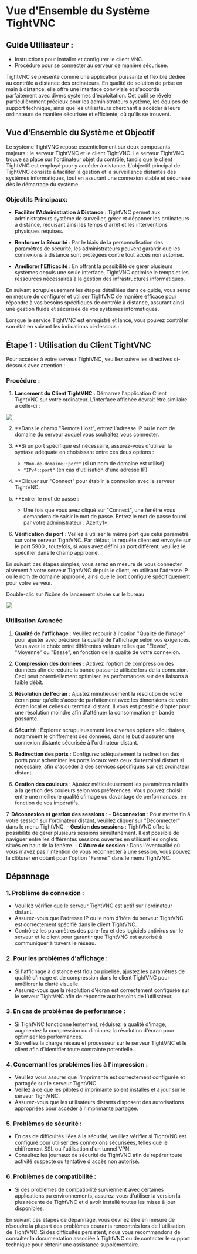 # Vue d'Ensemble du Système TightVNC

## Guide Utilisateur :

- Instructions pour installer et configurer le client VNC.
- Procédure pour se connecter au serveur de manière sécurisée.

TightVNC se présente comme une application puissante et flexible dédiée au contrôle à distance des ordinateurs. En qualité de solution de prise en main à distance, elle offre une interface conviviale et s'accorde parfaitement avec divers systèmes d'exploitation. Cet outil se révèle particulièrement précieux pour les administrateurs système, les équipes de support technique, ainsi que les utilisateurs cherchant à accéder à leurs ordinateurs de manière sécurisée et efficiente, où qu'ils se trouvent.

## Vue d'Ensemble du Système et Objectif 

Le système TightVNC repose essentiellement sur deux composants majeurs : le serveur TightVNC et le client TightVNC. Le serveur TightVNC trouve sa place sur l'ordinateur objet du contrôle, tandis que le client TightVNC est employé pour y accéder à distance. L'objectif principal de TightVNC consiste à faciliter la gestion et la surveillance distantes des systèmes informatiques, tout en assurant une connexion stable et sécurisée dès le démarrage du système.

### Objectifs Principaux: 

- **Faciliter l'Administration à Distance** : TightVNC permet aux administrateurs système de surveiller, gérer et dépanner les ordinateurs à distance, réduisant ainsi les temps d'arrêt et les interventions physiques requises. 

- **Renforcer la Sécurité** : Par le biais de la personnalisation des paramètres de sécurité, les administrateurs peuvent garantir que les connexions à distance sont protégées contre tout accès non autorisé. 

- **Améliorer l'Efficacité** : En offrant la possibilité de gérer plusieurs systèmes depuis une seule interface, TightVNC optimise le temps et les ressources nécessaires à la gestion des infrastructures informatiques. 

En suivant scrupuleusement les étapes détaillées dans ce guide, vous serez en mesure de configurer et utiliser TightVNC de manière efficace pour répondre à vos besoins spécifiques de contrôle à distance, assurant ainsi une gestion fluide et sécurisée de vos systèmes informatiques.

Lorsque le service TightVNC est enregistré et lancé, vous pouvez contrôler son état en suivant les indications ci-dessous :

## Étape 1 : Utilisation du Client TightVNC

Pour accéder à votre serveur TightVNC, veuillez suivre les directives ci-dessous avec attention :

### Procédure :

1. **Lancement du Client TightVNC** : Démarrez l'application Client TightVNC sur votre ordinateur. L'interface affichée devrait être similaire à celle-ci :

![](https://github.com/WildCodeSchool/tssr-2405-p1-g2-VNC/blob/main/images/vnc-prise-main-distance-TightVNC.png)

2. **Dans le champ "Remote Host", entrez l'adresse IP ou le nom de domaine du serveur auquel vous souhaitez vous connecter.

3. **Si un port spécifique est nécessaire, assurez-vous d'utiliser la syntaxe adéquate en choisissant entre ces deux options :
    - `"Nom-de-domaine::port"` (si un nom de domaine est utilisé)
    - `"IPv4::port"` (en cas d'utilisation d'une adresse IP)

4. **Cliquer sur "Connect" pour établir la connexion avec le serveur TightVNC.

5. **Entrer le mot de passe :

    - Une fois que vous avez cliqué sur "Connect", une fenêtre vous demandera de saisir le mot de passe. Entrez le mot de passe fourni par votre administrateur : Azerty1*.

6. **Vérification du port** : Veillez à utiliser le même port que celui paramétré sur votre serveur TightVNC. Par défaut, la requête client est envoyée sur le port 5900 ; toutefois, si vous avez défini un port différent, veuillez le spécifier dans le champ approprié.

En suivant ces étapes simples, vous serez en mesure de vous connecter aisément à votre serveur TightVNC depuis le client, en utilisant l'adresse IP ou le nom de domaine approprié, ainsi que le port configuré spécifiquement pour votre serveur.

Double-clic sur l'icône de lancement située sur le bureau 

![](https://github.com/WildCodeSchool/tssr-2405-p1-g2-VNC/blob/main/images/tight_vnc.png)

### Utilisation Avancée 

1. **Qualité de l'affichage** : Veuillez recourir à l'option "Qualité de l'image" pour ajuster avec précision la qualité de l'affichage selon vos exigences. Vous avez le choix entre différentes valeurs telles que "Élevée", "Moyenne" ou "Basse", en fonction de la qualité de votre connexion.

2. **Compression des données** : Activez l'option de compression des données afin de réduire la bande passante utilisée lors de la connexion. Ceci peut potentiellement optimiser les performances sur des liaisons à faible débit.

3. **Résolution de l'écran** : Ajustez minutieusement la résolution de votre écran pour qu'elle s'accorde parfaitement avec les dimensions de votre écran local et celles du terminal distant. Il vous est possible d'opter pour une résolution moindre afin d'atténuer la consommation en bande passante.

4. **Sécurité** : Explorez scrupuleusement les diverses options sécuritaires, notamment le chiffrement des données, dans le but d'assurer une connexion distante sécurisée à l'ordinateur distant.

5. **Redirection des ports** : Configurez adéquatement la redirection des ports pour acheminer les ports locaux vers ceux du terminal distant si nécessaire, afin d'accéder à des services spécifiques sur cet ordinateur distant.

6. **Gestion des couleurs** : Ajustez méticuleusement les paramètres relatifs à la gestion des couleurs selon vos préférences. Vous pouvez choisir entre une meilleure qualité d'image ou davantage de performances, en fonction de vos impératifs.

[](https://github.com/WildCodeSchool/tssr-2405-p1-g2-VNC/blob/main/images/guide_options.png)
7. **Déconnexion et gestion des sessions** :
    - **Déconnexion** : Pour mettre fin à votre session sur l'ordinateur distant, veuillez cliquer sur "Déconnecter" dans le menu TightVNC.
    - **Gestion des sessions** : TightVNC offre la possibilité de gérer plusieurs sessions simultanément. Il est possible de naviguer entre les différentes sessions ouvertes en utilisant les onglets situés en haut de la fenêtre.
    - **Clôture de session** : Dans l'éventualité où vous n'avez pas l'intention de vous reconnecter à une session, vous pouvez la clôturer en optant pour l'option "Fermer" dans le menu TightVNC.

## Dépannage 

### 1. Problème de connexion :

- Veuillez vérifier que le serveur TightVNC est actif sur l'ordinateur distant.
- Assurez-vous que l'adresse IP ou le nom d'hôte du serveur TightVNC est correctement spécifié dans le client TightVNC.
- Contrôlez les paramètres des pare-feu et des logiciels antivirus sur le serveur et le client pour garantir que TightVNC est autorisé à communiquer à travers le réseau.

### 2. Pour les problèmes d'affichage :

- Si l'affichage à distance est flou ou pixelisé, ajustez les paramètres de qualité d'image et de compression dans le client TightVNC pour améliorer la clarté visuelle.
- Assurez-vous que la résolution d'écran est correctement configurée sur le serveur TightVNC afin de répondre aux besoins de l'utilisateur.

### 3. En cas de problèmes de performance :

- Si TightVNC fonctionne lentement, réduisez la qualité d'image, augmentez la compression ou diminuez la résolution d'écran pour optimiser les performances.
- Surveillez la charge réseau et processeur sur le serveur TightVNC et le client afin d'identifier toute contrainte potentielle.

### 4. Concernant les problèmes liés à l'impression :

- Veuillez vous assurer que l'imprimante est correctement configurée et partagée sur le serveur TightVNC.
- Veillez à ce que les pilotes d'imprimante soient installés et à jour sur le serveur TightVNC.
- Assurez-vous que les utilisateurs distants disposent des autorisations appropriées pour accéder à l'imprimante partagée.

### 5. Problèmes de sécurité :

- En cas de difficultés liées à la sécurité, veuillez vérifier si TightVNC est configuré pour utiliser des connexions sécurisées, telles que le chiffrement SSL ou l'utilisation d'un tunnel VPN.
- Consultez les journaux de sécurité de TightVNC afin de repérer toute activité suspecte ou tentative d'accès non autorisé.

### 6. Problèmes de compatibilité :

- Si des problèmes de compatibilité surviennent avec certaines applications ou environnements, assurez-vous d'utiliser la version la plus récente de TightVNC et d'avoir installé toutes les mises à jour disponibles.

En suivant ces étapes de dépannage, vous devriez être en mesure de résoudre la plupart des problèmes courants rencontrés lors de l'utilisation de TightVNC. Si des difficultés persistent, nous vous recommandons de consulter la documentation associée à TightVNC ou de contacter le support technique pour obtenir une assistance supplémentaire.
